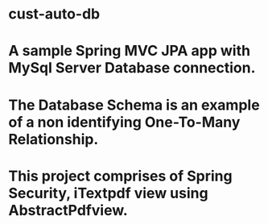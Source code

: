 # cust-auto-db

# A sample Spring MVC JPA app with MySql Server Database connection. 

# The Database Schema is an example of a non identifying One-To-Many Relationship.

# This project comprises of Spring Security, iTextpdf view using AbstractPdfview.
